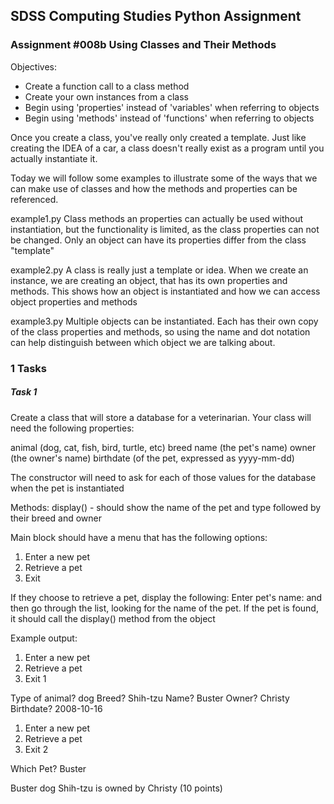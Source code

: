 ## SDSS Computing Studies Python Assignment
### Assignment #008b Using Classes and Their Methods
Objectives:
* Create a function call to a class method
* Create your own instances from a class
* Begin using 'properties' instead of 'variables' when referring to objects
* Begin using 'methods' instead of 'functions' when referring to objects

Once you create a class, you've really only created a template.
Just like creating the IDEA of a car, a class doesn't really 
exist as a program until you actually instantiate it.

Today we will follow some examples to illustrate some of the ways
that we can make use of classes and how the methods and properties
can be referenced.

example1.py
Class methods an properties can actually be used without
instantiation, but the functionality is limited, as the
class properties can not be changed.  Only an object can
have its properties differ from the class "template"

example2.py
A class is really just a template or idea.  When we
create an instance, we are creating an object, that has
its own properties and methods.  This shows how
an object is instantiated and how we can access
object properties and methods

example3.py
Multiple objects can be instantiated.  Each has their
own copy of the class properties and methods, so using
the name and dot notation can help distinguish between
which object we are talking about.

### 1 Tasks

##### Task 1
Create a class that will store a database for a veterinarian.
Your class will need the following properties:

animal (dog, cat, fish, bird, turtle, etc)
breed
name (the pet's name)
owner (the owner's name)
birthdate (of the pet, expressed as yyyy-mm-dd)

The constructor will need to ask for each of those values
for the database when the pet is instantiated

Methods:
display() - should show the name of the pet and type followed by their breed and owner


Main block should have a menu that has the following options:
1. Enter a new pet
2. Retrieve a pet
3. Exit

If they choose to retrieve a pet,
display the following:
Enter pet's name:
and then go through the list, looking for the name of the pet.
If the pet is found, it should call the display() method from the object

Example output:

1. Enter a new pet
2. Retrieve a pet
3. Exit
1

Type of animal? dog
Breed? Shih-tzu
Name? Buster
Owner? Christy
Birthdate? 2008-10-16

1. Enter a new pet
2. Retrieve a pet
3. Exit
2

Which Pet? Buster

Buster dog
Shih-tzu is owned by Christy
(10 points) 

